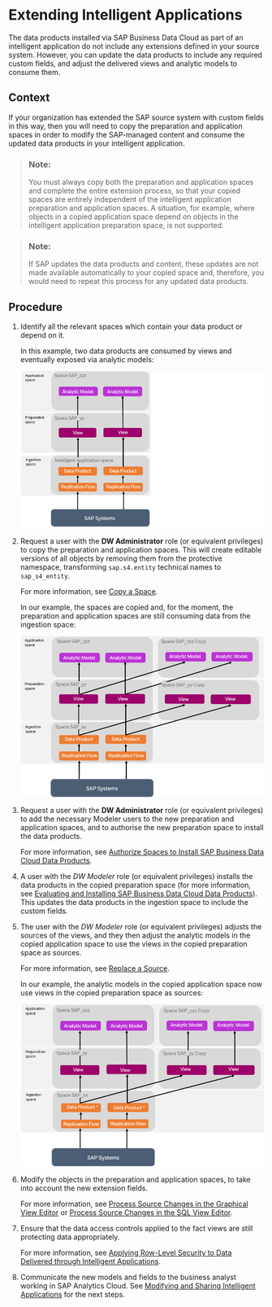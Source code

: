 <!-- loio3c158685865d4b408938a148e828e21f -->

# Extending Intelligent Applications

The data products installed via SAP Business Data Cloud as part of an intelligent application do not include any extensions defined in your source system. However, you can update the data products to include any required custom fields, and adjust the delivered views and analytic models to consume them.



<a name="loio3c158685865d4b408938a148e828e21f__section_czq_q33_hdc"/>

## Context

If your organization has extended the SAP source system with custom fields in this way, then you will need to copy the preparation and application spaces in order to modify the SAP-managed content and consume the updated data products in your intelligent application.

> ### Note:  
> You must always copy both the preparation and application spaces and complete the entire extension process, so that your copied spaces are entirely independent of the intelligent application preparation and application spaces. A situation, for example, where objects in a copied application space depend on objects in the intelligent application preparation space, is not supported.

> ### Note:  
> If SAP updates the data products and content, these updates are not made available automatically to your copied space and, therefore, you would need to repeat this process for any updated data products.



## Procedure

1.  Identify all the relevant spaces which contain your data product or depend on it.

    In this example, two data products are consumed by views and eventually exposed via analytic models:

    ![](images/Extending_Data_Products_-_first_step_2025_03_e3a9436.png)

2.  Request a user with the **DW Administrator** role \(or equivalent privileges\) to copy the preparation and application spaces. This will create editable versions of all objects by removing them from the protective namespace, transforming `sap.s4.entity` technical names to `sap_s4_entity`.

    For more information, see [Copy a Space](https://help.sap.com/docs/SAP_DATASPHERE/9f804b8efa8043539289f42f372c4862/73068ac8e1934615b419d8c6c4095a9a.html).

    In our example, the spaces are copied and, for the moment, the preparation and application spaces are still consuming data from the ingestion space:

    ![](images/Extending_insight_application_diagram_-_second_step_763ba40.png)

3.  Request a user with the **DW Administrator** role \(or equivalent privileges\) to add the necessary Modeler users to the new preparation and application spaces, and to authorise the new preparation space to install the data products.

    For more information, see [Authorize Spaces to Install SAP Business Data Cloud Data Products](https://help.sap.com/docs/SAP_DATASPHERE/9f804b8efa8043539289f42f372c4862/67ec785b5de842488781f20c4ab52a9f.html).

4.  A user with the *DW Modeler* role \(or equivalent privileges\) installs the data products in the copied preparation space \(for more information, see [Evaluating and Installing SAP Business Data Cloud Data Products](https://help.sap.com/docs/SAP_DATASPHERE/c8a54ee704e94e15926551293243fd1d/ea7cb802cbea47b39a441888873c3a49.html)\). This updates the data products in the ingestion space to include the custom fields.
5.  The user with the *DW Modeler* role \(or equivalent privileges\) adjusts the sources of the views, and they then adjust the analytic models in the copied application space to use the views in the copied preparation space as sources.

    For more information, see [Replace a Source](https://help.sap.com/docs/SAP_DATASPHERE/c8a54ee704e94e15926551293243fd1d/51cc5a70a95e46a7aadbe49512b18ddb.html).

    In our example, the analytic models in the copied application space now use views in the copied preparation space as sources:

    ![](images/Extending_insight_applications_diagram_-_4_step_3210b62.png)

6.  Modify the objects in the preparation and application spaces, to take into account the new extension fields.

    For more information, see [Process Source Changes in the Graphical View Editor](https://help.sap.com/docs/SAP_DATASPHERE/c8a54ee704e94e15926551293243fd1d/702350c755d24d629545de04673acb1b.html) or [Process Source Changes in the SQL View Editor](https://help.sap.com/docs/SAP_DATASPHERE/c8a54ee704e94e15926551293243fd1d/f7e43ced828940178efb3143c2956d9d.html).

7.  Ensure that the data access controls applied to the fact views are still protecting data appropriately.

    For more information, see [Applying Row-Level Security to Data Delivered through Intelligent Applications](applying-row-level-security-to-data-delivered-through-intelligent-applications-c83225f.md).

8.  Communicate the new models and fields to the business analyst working in SAP Analytics Cloud. See [Modifying and Sharing Intelligent Applications](https://help.sap.com/docs/business-data-cloud/viewing-insight-apps/modifying-and-sharing-insight-apps) for the next steps.

